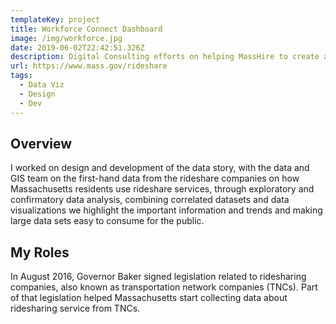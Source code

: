```yaml
---
templateKey: project
title: Workforce Connect Dashboard
image: /img/workforce.jpg
date: 2019-06-02T22:42:51.326Z
description: Digital Consulting efforts on helping MassHire to create a single sign-on to all workforce related state services
url: https://www.mass.gov/rideshare
tags:
  - Data Viz
  - Design
  - Dev
---
```

## Overview

I worked on design and development of the data story, with the data and GIS team on the first-hand data from the rideshare companies on how Massachusetts residents use rideshare services, through exploratory and confirmatory data analysis, combining correlated datasets and data visualizations we highlight the important information and trends and making large data sets easy to consume for the public.

## My Roles

In August 2016, Governor Baker signed legislation related to ridesharing companies, also known as transportation network companies (TNCs). Part of that legislation helped Massachusetts start collecting data about ridesharing service from TNCs.
